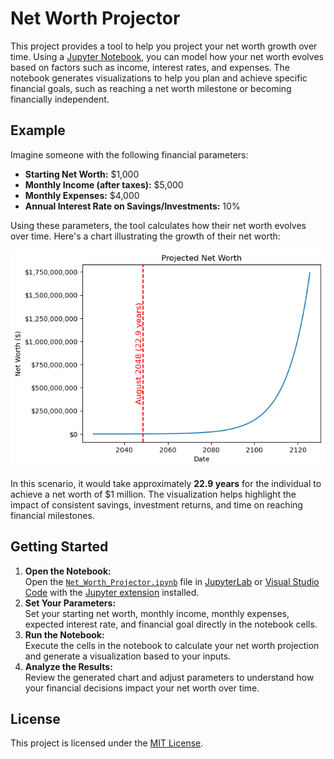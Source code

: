 # Net Worth Projector

This project provides a tool to help you project your net worth growth over
time. Using a [Jupyter Notebook](https://jupyter.org), you can model how your
net worth evolves based on factors such as income, interest rates, and expenses.
The notebook generates visualizations to help you plan and achieve specific
financial goals, such as reaching a net worth milestone or becoming financially
independent.

## Example

Imagine someone with the following financial parameters:

- **Starting Net Worth:** $1,000  
- **Monthly Income (after taxes):** $5,000  
- **Monthly Expenses:** $4,000  
- **Annual Interest Rate on Savings/Investments:** 10%

Using these parameters, the tool calculates how their net worth evolves over
time. Here's a chart illustrating the growth of their net worth:

![Chart showing projected worth over time](example.png)

In this scenario, it would take approximately **22.9 years** for the individual
to achieve a net worth of $1 million. The visualization helps highlight the
impact of consistent savings, investment returns, and time on reaching financial
milestones.

## Getting Started

1. **Open the Notebook:**  
   Open the [`Net_Worth_Projector.ipynb`](Net_Worth_Projector.ipynb) file in
   [JupyterLab](https://jupyter.org) or
   [Visual Studio Code](https://code.visualstudio.com)  with the
   [Jupyter extension](https://marketplace.visualstudio.com/items?itemName=ms-toolsai.jupyter)
   installed.
2. **Set Your Parameters:**  
   Set your starting net worth, monthly income, monthly expenses, expected
   interest rate, and financial goal directly in the notebook cells.
3. **Run the Notebook:**  
   Execute the cells in the notebook to calculate your net worth projection and
   generate a visualization based to your inputs.
4. **Analyze the Results:**  
   Review the generated chart and adjust parameters to understand how your
   financial decisions impact your net worth over time.

## License

This project is licensed under the [MIT License](LICENSE).
